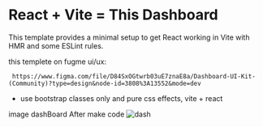 # React + Vite = This Dashboard
This template provides a minimal setup to get React working in Vite with HMR and some ESLint rules.

this templete on fugme ui/ux:

     https://www.figma.com/file/D84SxOGtwrb03uE7znaE8a/Dashboard-UI-Kit-(Community)?type=design&node-id=3808%3A13552&mode=dev

- use bootstrap classes only and pure css effects, vite + react

image dashBoard After make code
    ![dash](https://github.com/ashrafmo-1/dashboard-by-viteReact/assets/124946844/7357befc-5919-4adb-8276-93f4d9988e7b)
